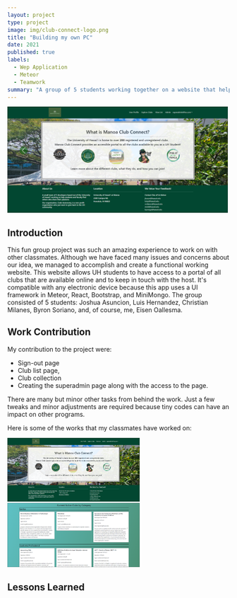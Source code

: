 ```yaml
---
layout: project
type: project
image: img/club-connect-logo.png
title: "Building my own PC"
date: 2021
published: true
labels:
  - Wep Application
  - Meteor
  - Teamwork
summary: "A group of 5 students working together on a website that helps provide easy and accessible protal to all clubs available to UH students."
---
```


<div class="text-center p-4">
  <img width="500px" src="../img/club-connect-image.png" class="img-thumbnail" >
</div>

## Introduction

This fun group project was such an amazing experience to work on with other classmates. Although we have faced many issues and concerns about our idea, we managed to accomplish and create a functional working website. This website allows UH students to have access to a portal of all clubs that are available online and to keep in touch with the host. It's compatible with any electronic device because this app uses a UI framework in Meteor, React, Bootstrap, and MiniMongo. The group consisted of 5 students: Joshua Asuncion, Luis Hernandez, Christian Milanes, Byron Soriano, and, of course, me, Eisen Oallesma.

## Work Contribution

My contribution to the project were:

* Sign-out page
* Club list page, 
* Club collection
* Creating the superadmin page along with the access to the page.

There are many but minor other tasks from behind the work. Just a few tweaks and minor adjustments are required because tiny codes can have an impact on other programs.

Here is some of the works that my classmates have worked on:

<div class="text-center p-4">
  <img width="300px" src="../img/club-connect-image.png" class="img-thumbnail" >
  <img width="300px" src="../img/club-connect-image(1).png" class="img-thumbnail" >
</div>

## Lessons Learned


